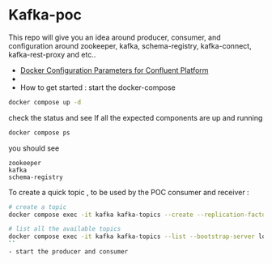 # Kafka-poc

This repo will give you an idea around producer, consumer, and configuration around zookeeper, kafka, schema-registry, kafka-connect, kafka-rest-proxy and etc..

- [Docker Configuration Parameters for Confluent Platform](https://docs.confluent.io/platform/current/installation/docker/config-reference.html)
- 
- How to get started :
start the docker-compose
```sh
docker compose up -d
```
check the status and see If all the expected components are up and running

```sh
docker compose ps
```
you should see 

```
zookeeper
kafka
schema-registry
```
To create a quick topic , to be used by the POC consumer and receiver :

```sh
# create a topic
docker compose exec -it kafka kafka-topics --create --replication-factor 1 --partitions 1 --topic topic-one --bootstrap-server localhost:9092

# list all the available topics
docker compose exec -it kafka kafka-topics --list --bootstrap-server localhost:9092
``
- start the producer and consumer

